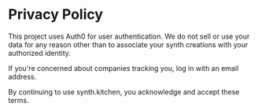 # Privacy Policy

This project uses Auth0 for user authentication. We do not sell or use your data for any reason other than to associate your synth creations with your authorized identity.

If you're concerned about companies tracking you, log in with an email address.

By continuing to use synth.kitchen, you acknowledge and accept these terms.
